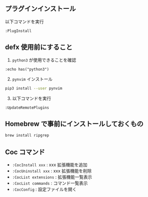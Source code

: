 ## プラグインインストール
以下コマンドを実行
```
:PlugInstall
```
## defx 使用前にすること
1. `python3` が使用できることを確認
```
:echo has("python3")
```
2. `pynvim` インストール
```bash
pip3 install --user pynvim
```
3. 以下コマンドを実行
```
:UpdateRemotePlugins
```

## Homebrew で事前にインストールしておくもの

```bash
brew install ripgrep
```

## Coc コマンド
- `:CocInstall xxx` : xxx 拡張機能を追加
- `:CocUninstall xxx` : xxx 拡張機能を削除
- `:CocList extensions` : 拡張機能一覧表示
- `:CocList commands` : コマンド一覧表示
- `:CocConfig` : 設定ファイルを開く
